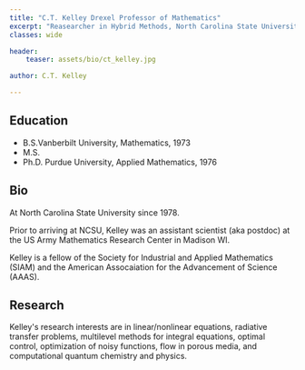 ```yaml
---
title: "C.T. Kelley Drexel Professor of Mathematics"
excerpt: "Reasearcher in Hybrid Methods, North Carolina State University"
classes: wide

header:
    teaser: assets/bio/ct_kelley.jpg

author: C.T. Kelley

---
```

## Education
* B.S.Vanberbilt University, Mathematics, 1973
* M.S.
* Ph.D. Purdue University, Applied Mathematics, 1976

## Bio
At North Carolina State University since 1978.

Prior to arriving at NCSU, Kelley was an assistant scientist (aka postdoc) at the US Army Mathematics Research Center in Madison WI.

Kelley is a fellow of the Society for Industrial and Applied Mathematics (SIAM) and the American Assocaiation for the Advancement of Science (AAAS).

## Research

Kelley's research interests are in linear/nonlinear equations, radiative transfer problems, multilevel methods for integral equations, optimal control, optimization of noisy functions, flow in porous media, and computational quantum chemistry and physics. 

